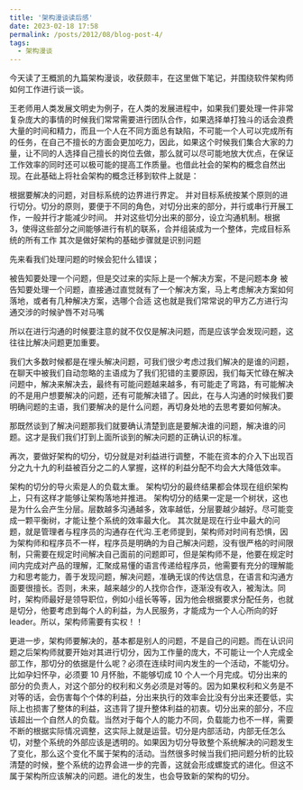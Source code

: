 ```yaml
---
title: '架构漫谈读后感'
date: 2023-02-18 17:58
permalink: /posts/2012/08/blog-post-4/
tags:
  - 架构漫谈
---
```


今天读了王概凯的九篇架构漫谈，收获颇丰，在这里做下笔记，并围绕软件架构师如何工作进行谈一谈。

  王老师用人类发展文明史为例子，在人类的发展进程中，如果我们要处理一件非常复杂庞大的事情的时候我们常常需要进行团队合作，如果选择单打独斗的话会浪费大量的时间和精力，而且一个人在不同方面总有缺陷，不可能一个人可以完成所有的任务，在自己不擅长的方面会更加吃力，因此，如果这个时候我们集合大家的力量，让不同的人选择自己擅长的岗位去做，那么就可以尽可能地放大优点，在保证工作效率的同时还可以极可能的提高工作质量。也借此社会的架构的概念自然出现。在此基础上将社会架构的概念迁移到软件上就是：         

根据要解决的问题，对目标系统的边界进行界定。
并对目标系统按某个原则的进行切分。切分的原则，要便于不同的角色，对切分出来的部分，并行或串行开展工作，一般并行才能减少时间。
并对这些切分出来的部分，设立沟通机制。根据 3，使得这些部分之间能够进行有机的联系，合并组装成为一个整体，完成目标系统的所有工作
其次是做好架构的基础步骤就是识别问题

先来看我们处理问题的时候会犯什么错误；

被告知要处理一个问题，但是交过来的实际上是一个解决方案，不是问题本身
被告知要处理一个问题，直接通过直觉就有了一个解决方案，马上考虑解决方案如何落地，或者有几种解决方案，选哪个合适
这也就是我们常常说的甲方乙方进行沟通交涉的时候驴唇不对马嘴

所以在进行沟通的时候要注意的就不仅仅是解决问题，而是应该学会发现问题，这往往比解决问题更加重要。

我们大多数时候都是在埋头解决问题，可我们很少考虑过我们解决的是谁的问题，在聊天中被我们自动忽略的主语成为了我们犯错的主要原因，我们每天忙碌在解决问题中，解决来解决去，最终有可能问题越来越多，有可能走了弯路，有可能解决的不是用户想要解决的问题，还有可能解决错了。因此，在与人沟通的时候我们要明确问题的主语，我们要解决的是什么问题，再切身处地的去思考要如何解决。

那既然谈到了解决问题那我们就要确认清楚到底是要解决谁的问题，解决谁的问题。这才是我们我们打到上面所谈到的解决问题的正确认识的标准。

  再次，要做好架构的切分，切分就是对利益进行调整，不能在资本的介入下出现百分之九十九的利益被百分之二的人掌握，这样的利益分配不均会大大降低效率。

架构的切分的导火索是人的负载太重。
架构切分的最终结果都会体现在组织架构上，只有这样才能够让架构落地并推进。
架构切分的结果一定是一个树状，这也是为什么会产生分层。层数越多沟通越多，效率越低，分层要越少越好。尽可能变成一颗平衡树，才能让整个系统的效率最大化。
  其次就是现在行业中最大的问题，就是管理者与程序员的沟通存在代沟.王老师提到，架构师对时间有恐惧，因为架构师和程序员不一样，程序员是明确的为自己解决问题，没有很严格的时间限制，只需要在规定时间解决自己面前的问题即可，但是架构师不是，他要在规定时间内完成对产品的理解，汇聚成易懂的语言传递给程序员，他需要有充分的理解能力和思考能力，善于发现问题，解决问题，准确无误的传达信息，在语言和沟通方面要很擅长。否则，未来，越来越少的人找你合作，逐渐没有收入，被淘汰。同时，架构师最好是领导职位，例如小组长等等，因为他会根据要求分配任务，也就是切分，他要考虑到每个人的利益，为人民服务，才能成为一个人心所向的好leader。所以，架构师需要有实权！！

更进一步，架构师要解决的，基本都是别人的问题，不是自己的问题。而在认识问题之后架构师就要开始对其进行切分，因为工作量的庞大，不可能让一个人完成全部工作，那切分的依据是什么呢？必须在连续时间内发生的一个活动，不能切分。比如孕妇怀孕，必须要 10 月怀胎，不能够切成 10 个人一个月完成。切分出来的部分的负责人，对这个部分的权利和义务必须是对等的。因为如果权利和义务是不对等的话，会伤害每个个体的利益，分出来执行的效率会比没有分出来还要低，实际上也损害了整体的利益，这违背了提升整体利益的初衷。切分出来的部分，不应该超出一个自然人的负载。当然对于每个人的能力不同，负载能力也不一样，需要不断的根据实际情况调整，这实际上就是运营。切分是内部活动，内部无任怎么切，对整个系统的外部应该是透明的。如果因为切分导致整个系统解决的问题发生了变化，那么这个变化不属于架构的活动。当然很多时候当我们把问题分析的比较清楚的时候，整个系统的边界会进一步的完善，这就会形成螺旋式的进化。但这不属于架构所应该解决的问题。进化的发生，也会导致新的架构的切分。
